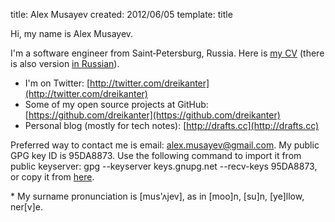 title: Alex Musayev
created: 2012/06/05
template: title

Hi, my name is Alex Musayev.

I'm a software engineer from Saint&#8209;Petersburg, Russia. Here is [my CV](/alexm-cv-en.pdf) (there is also version [in&nbsp;Russian](/alexm-cv-ru.pdf)).

* I'm on Twitter: [http://twitter.com/dreikanter](http://twitter.com/dreikanter)
* Some of my open source projects at GitHub: [https://github.com/dreikanter](https://github.com/dreikanter)
* Personal blog (mostly for tech notes): [http://drafts.cc](http://drafts.cc)

Preferred way to contact me is email: [alex.musayev@gmail.com](mailto:alex.musayev@gmail.com). My public GPG key ID is 95DA8873. Use the following command to import it from public keyserver: gpg --keyserver keys.gnupg.net --recv-keys 95DA8873, or copy it from [here](/alexm.gpg).

<span class="text-muted">* My surname pronunciation is \[mus'&#652;jev\], as in [moo]n, [su]n, [ye]llow, ner[v]e.</span>

